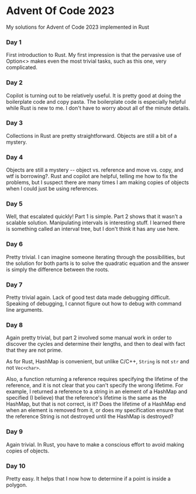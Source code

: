# Advent Of Code 2023

My solutions for Advent of Code 2023 implemented in Rust

### Day 1

First introduction to Rust. My first impression is that the pervasive use of Option<> makes even the most trivial tasks, such as this one, very complicated.

### Day 2

Copilot is turning out to be relatively useful. It is pretty good at doing the boilerplate code and copy pasta. The boilerplate code is  especially helpful while Rust is new to me. I don't have to worry about all of the minute details.

### Day 3

Collections in Rust are pretty straightforward. Objects are still a bit of a mystery. 

### Day 4

Objects are still a mystery -- object vs. reference and move vs. copy, and wtf is borrowing?. Rust and copilot are helpful, telling me how to fix the problems, but I suspect there are many times I am making copies of objects when I could just be using references.

### Day 5

Well, that escalated quickly! Part 1 is simple. Part 2 shows that it wasn't a scalable solution. Manipulating intervals is interesting stuff. I learned there is something called an interval tree, but I don't think it has any use here.

### Day 6

Pretty trivial. I can imagine someone iterating through the possibilities, but the solution for both parts is to solve the quadratic equation and the answer is simply the difference between the roots.

### Day 7

Pretty trivial again. Lack of good test data made debugging difficult. Speaking of debugging, I cannot figure out how to debug with command line arguments.

### Day 8

Again pretty trivial, but part 2 involved some manual work in order to discover the cycles and determine their lengths, and then to deal with fact that they are not prime.

As for Rust, HashMap is convenient, but unlike C/C++, `String` is not `str` and not `Vec<char>`. 

Also, a function returning a reference requires specifying the lifetime of the reference, and it is not clear that you can't specify the wrong lifetime. For example, I returned a reference to a string in an element of a HashMap and specified (I believe) that the reference's lifetime is the same as the HashMap, but that is not correct, is it? Does the lifetime of a HashMap end when an element is removed from it, or does my specification ensure that the reference String is not destroyed until the HashMap is destroyed?

### Day 9

Again trivial. In Rust, you have to make a conscious effort to avoid making copies of objects.

### Day 10

Pretty easy. It helps that I now how to determine if a point is inside a polygon.
